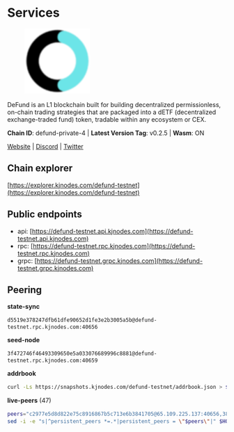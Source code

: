 # Services

<figure><img src="https://raw.githubusercontent.com/kj89/cosmos-images/main/logos/defund.png" width="150" alt=""><figcaption></figcaption></figure>

DeFund is an L1 blockchain built for building decentralized permissionless,  on-chain trading strategies that are packaged into a dETF (decentralized  exchange-traded fund) token, tradable within any ecosystem or CEX.

**Chain ID**: defund-private-4 | **Latest Version Tag**: v0.2.5 | **Wasm**: ON

[Website](https://www.defund.app) | [Discord](https://discord.gg/FV26pRPZ3P) | [Twitter](https://twitter.com/defund_finance)




## Chain explorer
[https://explorer.kjnodes.com/defund-testnet](https://explorer.kjnodes.com/defund-testnet)

## Public endpoints

* api: [https://defund-testnet.api.kjnodes.com](https://defund-testnet.api.kjnodes.com)
* rpc: [https://defund-testnet.rpc.kjnodes.com](https://defund-testnet.rpc.kjnodes.com)
* grpc: [https://defund-testnet.grpc.kjnodes.com](https://defund-testnet.grpc.kjnodes.com)

## Peering

**state-sync**

```text
d5519e378247dfb61dfe90652d1fe3e2b3005a5b@defund-testnet.rpc.kjnodes.com:40656
```

**seed-node**

```text
3f472746f46493309650e5a033076689996c8881@defund-testnet.rpc.kjnodes.com:40659
```

**addrbook**
```bash
curl -Ls https://snapshots.kjnodes.com/defund-testnet/addrbook.json > $HOME/.defund/config/addrbook.json
```

**live-peers** (47)
```bash
peers="c2977e5d8d822e75c8916867b5c713e6b3841705@65.109.225.137:40656,38c2e79f4d9043aac5fd699d3bd5b8c3bdab0ab2@154.12.241.185:26656,634ef7bf5c9619a68414ee87cf530132703e5d7b@144.76.97.251:29656,3a8911a5dc4d53f2eb4174b60f2d6403529cd467@162.55.46.131:36656,22e097c86358cb731fad2880291ed8e1f03b2012@65.108.78.101:26656,48fe32b3f93472a26854ee6fef69447f62a265ed@199.175.98.109:26656,2b8a63defdcde856b7c4febac9658ad2ef26befb@65.108.9.230:18656,3209ec925afead6706ac250aae88d1b85a45a2d3@167.86.85.247:30656,d7c675fa2eef507d4e2270c442383a886cade959@207.180.248.230:26656,e21aa9dfe1a522453bb89a290cf49a476cf38bea@65.21.58.9:40656,2dbf17b447b86f551460a9b131550e9c1aedabfe@89.22.231.244:26656,cf61d5575997b6a67ecc71738a8c3516ce2576c4@144.91.93.32:30656,9ef4a86e3981b53c8da75051a077489ad77cb4ba@5.75.138.108:26656,7e6bb7063b51a7a5e6433efb8c552e7e0542fc58@217.76.50.67:26656,76d932d75b5de4c1799f8702b0047a4ab3de1b14@154.53.63.156:30656,78f6683344058d2ee9fe0984b754f76bbed75621@65.109.116.110:26656,6d17e0f49bc1856c732f1d439647720ba127aab8@84.46.247.5:26656,b2d33977b8bca9790df391dd3559e65514f95c0f@194.146.13.253:26656,d9516be6f5fffad9d2fa4354126c46ca5a6c9310@154.53.55.128:30656,9d48e3e5307c3482ad9b0a6a8f1bee2d990facd8@78.47.100.187:40656,12cae75d49d0bc7596b99aba3235b0160c6e2189@65.108.98.41:40656,e26206d0e39515fb07915b28e468729340eb112e@38.242.244.163:26656,4df8eb475acb402f6c86b710bf1b7ac4fa7a87e9@194.146.13.254:26656,6f82e772ee8ae1895edc9743dbb269fb7c33f06a@144.91.89.158:30656,af92a629bc880371b98730a7f0440c354c965d8b@188.233.19.237:18656,fd41b2da520e13fd87acd2fc914173795bef5935@161.97.78.178:26656,0f48720312565c4ee9316dd8dabb537ebfb8f868@157.90.148.121:40656,40a6b4b91d88a9e1d80b986f49371f320deedef3@94.130.218.33:40656,3db1eb8f5c41b8a551e3edd52e0d6150134d45f4@155.133.22.129:26656,2687b608599ef656f343a790f21fb3fb9292668e@194.146.13.187:26656,c9407d06e8645e860eba3ab2d2340e0d9a74c294@62.171.138.196:30656,9450a637054c19ac266046c7226ef67bf6114766@209.34.205.57:26656,d5fa9040e182a3a68d1b752dc0f8a7902625e087@188.233.19.216:18656,55f17385f722c2f9e84850b1da5bb72de927d9c6@65.108.72.233:34656,a56c51d7a130f33ffa2965a60bee938e7a60c01f@142.132.158.4:10656,d1b61b43b9475e9d509f720415b75c30cb92bfb3@89.117.58.38:26656,6487cd4e2c501800a70925f962baa0210865a3e9@145.239.143.76:26656,52a6de973b9ad92caada32c2e65655b4d92578de@65.109.2.29:26656,a04b2fa85b4636dca6e3841396b7eda6a24f22f7@194.195.87.106:26656,b2d3b5c70b2daa0b8df3549f26df69b42ff61488@65.21.61.248:40656,bf05df3550272f56495e9d4cf2637dd6554e36a6@38.242.139.242:26656,1c4d96b6529211d2efcf4ea2e274eaff48da4ed0@65.109.70.4:40656,020abb71537ac87559814e1cb85cbd837046e836@23.88.5.169:23656,bf706069f24661022c50669b1b4a1aa95cd7766b@188.233.19.197:18656,6bb4f833ad40aeddc065b6778014545c2c95b60e@173.249.47.231:27656,5e7853ec4f74dba1d3ae721ff9f50926107efc38@65.108.6.45:60556,d5519e378247dfb61dfe90652d1fe3e2b3005a5b@65.109.68.190:40656"
sed -i -e "s|^persistent_peers *=.*|persistent_peers = \"$peers\"|" $HOME/.defund/config/config.toml
```
